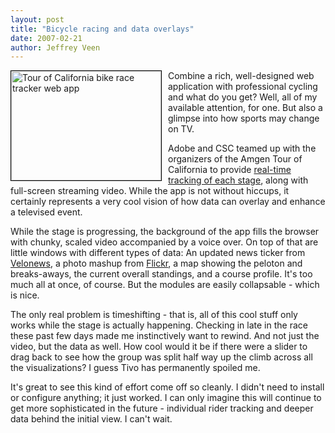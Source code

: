 ```yaml
--- 
layout: post
title: "Bicycle racing and data overlays"
date: 2007-02-21
author: Jeffrey Veen
---
```

<a href="http://www.flickr.com/photos/veen/398055184/" title="Photo Sharing"><img src="http://farm1.static.flickr.com/152/398055184_249bdd52d9_m.jpg" width="240" height="175" alt="Tour of California bike race tracker web app" style="float:left; margin-right: 10px; border:black 1px solid;" /></a> Combine a rich, well-designed web application with professional cycling and what do you get? Well, all of my available attention, for one. But also a glimpse into how sports may change on TV.

Adobe and CSC teamed up with the organizers of the Amgen Tour of California  to provide <a href="http://www.amgentourofcalifornia.com/docroot/tourtracker2/index.html">real-time tracking of each stage</a>, along with full-screen streaming video. While the app is not without hiccups, it certainly represents a very cool vision of how data can overlay and enhance a televised event. 

While the stage is progressing, the background of the app fills the browser with chunky, scaled video accompanied by a voice over. On top of that are little windows with different types of data: An updated news ticker from <a href="http://velonews.com/">Velonews</a>, a photo mashup from <a href="http://www.flickr.com/photos/tags/tourofcalifornia/clusters/">Flickr</a>, a map showing the peloton and breaks-aways, the current overall standings, and a course profile. It's too much all at once, of course. But the modules are easily collapsable - which is nice.

The only real problem is timeshifting - that is, all of this cool stuff only works while the stage is actually happening. Checking in late in the race these past few days made me instinctively want to rewind. And not just the video, but the data as well. How cool would it be if there were a slider to drag back to see how the group was split half way up the climb across all the visualizations? I guess Tivo has permanently spoiled me.

It's great to see this kind of effort come off so cleanly. I didn't need to install or configure anything; it just worked. I can only imagine this will continue to get more sophisticated in the future - individual rider tracking and deeper data behind the initial view. I can't wait.

&#8203;